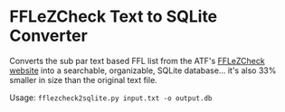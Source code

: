 # FFLeZCheck Text to SQLite Converter

Converts the sub par text based FFL list from the ATF's [FFLeZCheck website](https://fflezcheck.atf.gov/FFLEzCheck/fflDownloadDisplay.action) into a searchable, organizable, SQLite database... it's also 33% smaller in size than the original text file.

Usage: `fflezcheck2sqlite.py input.txt -o output.db`
